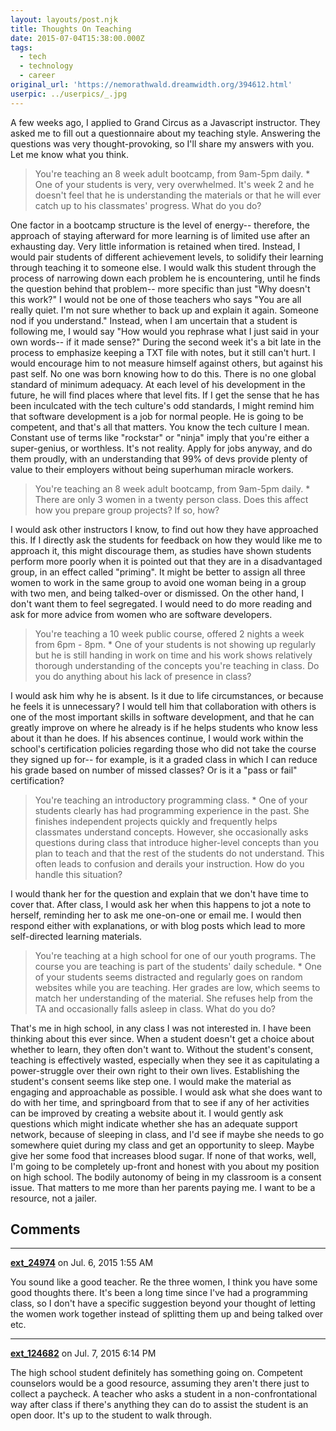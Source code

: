 ```yaml
---
layout: layouts/post.njk
title: Thoughts On Teaching
date: 2015-07-04T15:38:00.000Z
tags:
  - tech
  - technology
  - career
original_url: 'https://nemorathwald.dreamwidth.org/394612.html'
userpic: ../userpics/_.jpg
---
```

A few weeks ago, I applied to Grand Circus as a Javascript instructor. They asked me to fill out a questionnaire about my teaching style. Answering the questions was very thought-provoking, so I'll share my answers with you. Let me know what you think.

> You're teaching an 8 week adult bootcamp, from 9am-5pm daily. \* One of your students is very, very overwhelmed. It's week 2 and he doesn't feel that he is understanding the materials or that he will ever catch up to his classmates' progress. What do you do?

One factor in a bootcamp structure is the level of energy-- therefore, the approach of staying afterward for more learning is of limited use after an exhausting day. Very little information is retained when tired. Instead, I would pair students of different achievement levels, to solidify their learning through teaching it to someone else. I would walk this student through the process of narrowing down each problem he is encountering, until he finds the question behind that problem-- more specific than just "Why doesn't this work?" I would not be one of those teachers who says "You are all really quiet. I'm not sure whether to back up and explain it again. Someone nod if you understand." Instead, when I am uncertain that a student is following me, I would say "How would you rephrase what I just said in your own words-- if it made sense?" During the second week it's a bit late in the process to emphasize keeping a TXT file with notes, but it still can't hurt. I would encourage him to not measure himself against others, but against his past self. No one was born knowing how to do this. There is no one global standard of minimum adequacy. At each level of his development in the future, he will find places where that level fits. If I get the sense that he has been inculcated with the tech culture's odd standards, I might remind him that software development is a job for normal people. He is going to be competent, and that's all that matters. You know the tech culture I mean. Constant use of terms like "rockstar" or "ninja" imply that you're either a super-genius, or worthless. It's not reality. Apply for jobs anyway, and do them proudly, with an understanding that 99% of devs provide plenty of value to their employers without being superhuman miracle workers.

> You're teaching an 8 week adult bootcamp, from 9am-5pm daily. \* There are only 3 women in a twenty person class. Does this affect how you prepare group projects? If so, how?

I would ask other instructors I know, to find out how they have approached this. If I directly ask the students for feedback on how they would like me to approach it, this might discourage them, as studies have shown students perform more poorly when it is pointed out that they are in a disadvantaged group, in an effect called "priming". It might be better to assign all three women to work in the same group to avoid one woman being in a group with two men, and being talked-over or dismissed. On the other hand, I don't want them to feel segregated. I would need to do more reading and ask for more advice from women who are software developers.

> You're teaching a 10 week public course, offered 2 nights a week from 6pm - 8pm. \* One of your students is not showing up regularly but he is still handing in work on time and his work shows relatively thorough understanding of the concepts you're teaching in class. Do you do anything about his lack of presence in class?

I would ask him why he is absent. Is it due to life circumstances, or because he feels it is unnecessary? I would tell him that collaboration with others is one of the most important skills in software development, and that he can greatly improve on where he already is if he helps students who know less about it than he does. If his absences continue, I would work within the school's certification policies regarding those who did not take the course they signed up for-- for example, is it a graded class in which I can reduce his grade based on number of missed classes? Or is it a "pass or fail" certification?

> You're teaching an introductory programming class. \* One of your students clearly has had programming experience in the past. She finishes independent projects quickly and frequently helps classmates understand concepts. However, she occasionally asks questions during class that introduce higher-level concepts than you plan to teach and that the rest of the students do not understand. This often leads to confusion and derails your instruction. How do you handle this situation?

I would thank her for the question and explain that we don't have time to cover that. After class, I would ask her when this happens to jot a note to herself, reminding her to ask me one-on-one or email me. I would then respond either with explanations, or with blog posts which lead to more self-directed learning materials.

> You're teaching at a high school for one of our youth programs. The course you are teaching is part of the students' daily schedule. \* One of your students seems distracted and regularly goes on random websites while you are teaching. Her grades are low, which seems to match her understanding of the material. She refuses help from the TA and occasionally falls asleep in class. What do you do?

That's me in high school, in any class I was not interested in. I have been thinking about this ever since. When a student doesn't get a choice about whether to learn, they often don't want to. Without the student's consent, teaching is effectively wasted, especially when they see it as capitulating a power-struggle over their own right to their own lives. Establishing the student's consent seems like step one. I would make the material as engaging and approachable as possible. I would ask what she does want to do with her time, and springboard from that to see if any of her activities can be improved by creating a website about it. I would gently ask questions which might indicate whether she has an adequate support network, because of sleeping in class, and I'd see if maybe she needs to go somewhere quiet during my class and get an opportunity to sleep. Maybe give her some food that increases blood sugar. If none of that works, well, I'm going to be completely up-front and honest with you about my position on high school. The bodily autonomy of being in my classroom is a consent issue. That matters to me more than her parents paying me. I want to be a resource, not a jailer.

## Comments

---

**[ext_24974](https://www.dreamwidth.org/users/ext_24974)** on Jul. 6, 2015 1:55 AM

You sound like a good teacher. Re the three women, I think you have some good thoughts there. It's been a long time since I've had a programming class, so I don't have a specific suggestion beyond your thought of letting the women work together instead of splitting them up and being talked over etc.

---

**[ext_124682](https://www.dreamwidth.org/users/ext_124682)** on Jul. 7, 2015 6:14 PM

The high school student definitely has something going on. Competent counselors would be a good resource, assuming they aren't there just to collect a paycheck. A teacher who asks a student in a non-confrontational way after class if there's anything they can do to assist the student is an open door. It's up to the student to walk through.
